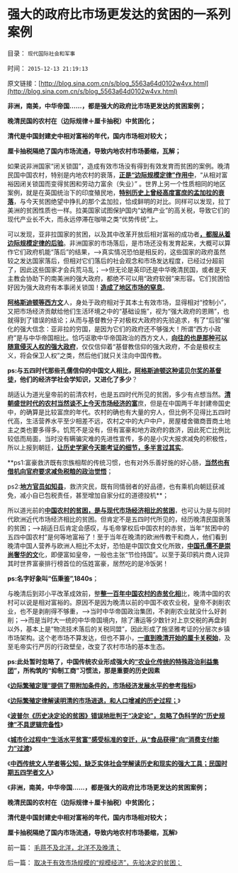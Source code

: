 # 强大的政府比市场更发达的贫困的一系列案例

目录： `现代国际社会和军事` 

时间： `2015-12-13 21:19:13` 

原文链接：[http://blog.sina.com.cn/s/blog_5563a64d0102w4vx.html](http://blog.sina.com.cn/s/blog_5563a64d0102w4vx.html)

**非洲，南美，中华帝国……，都是强大的政府比市场更发达的贫困案例；**

**晚清民国的农村在（边际规律＋厘卡抽税）中贫困化；**

**清代是中国封建史中相对富裕的年代，国内市场相对较大；**

**厘卡抽税隔绝了国内市场流通，导致内地农村市场萎缩，瓦解；**





如果说非洲国家“闭关锁国”，造成有效市场没有得到有效发育而贫困的案例。晚清民国中国农村，特别是内地农村的衰落，[**正是“边际规模定律”作用中**](../../../2015/11/29/取决于有效市场规模的“规模经济”，先验决定的贫困；.md)，“从相对富裕因闭关锁国而变得贫困和劳动力富余（失业）”
。世界上另一个性质相同的地区案例，就是在英国统治下的印度殖民地，[**特别历史上曾经高度富庶的孟加拉的衰落**](../../../2012/1/15/孟加拉是世界富裕总冠军，海上丝绸之路的终点.md)，与今天贫困绝望中挣扎的那个孟加拉，恰成鲜明的对比。同样可以发现，拉丁美洲的贫困性质也一样。拉美国家试图保护国内“幼稚产业”的高关税，导致它们的现代产业长不大，而永远停滞在咖啡之类“优势传统”上。

可以发现，亚非拉国家的贫困，以及其中改革开放后相对富裕的成功者[**，都服从着边际规模定律的后验**](../../../2015/12/9/科学规律“对历史的决定论”是客观存在的，兼谈波普尔的不足；.md)。非洲国家的市场落后，是市场还没有发育起来，大概可以算作它们政府机能“落后”的结果，——>真实情况恐怕是相反的，这些国家的政府虽然较之发达国家落后，但相对它们落后的社会观念和市场发达程度，已经过分超前了，因此这些国家才会兵荒马乱；——>但无论是英印还是中华晚清民国，或者是天主教会协助下的南美洲的强大政府，都绝不可以用“政府软弱”来形容。它们贫困恰好因为强大政府有本事闭关锁国！[**造成了地区市场的窒息**](../../../2011/3/28/市场崩溃通向奴役之路的正反馈.md)。

[**阿格斯迪顿等西方文**](../../../2015/11/11/任何外来干预，都不能帮助落后地区脱贫.md)人，身处于政府相对于其本土有效市场，显得相对“控制小”，又把市场经济贡献给他们生活环境之中的“基础设施”，视为“强大政府的恩赐”，也就得到了错误的结论；从而与基督教分子对极权大政府的先验追求，有了“后验”催化的强大信念：亚非拉的穷国，是因为它们的政府还不够强大！所谓“西方小政府”是与中华帝国相比。恰巧讴歌中华帝国政治的西方文人，[**向往的也是那种可以随意侵灭人权的强大政府**](../../../2015/12/1/东西方对“经济vs市场”的语义差异；人口相关有效市场.md)，仅仅信仰着“基督教信仰的强大政府，不会是极权主义，将会保卫人权”之类，然后他们就只关注向中国传教。

**ps:与五四时代那些孔儒信仰的中国文人相比，[**阿格斯迪顿这种诺贝尔奖的基督徒**](../../../2015/10/21/阿格斯.迪顿的观点和信仰，与霍布斯《利维坦》的对比；.md)，他们的经济学社会学知识，又进化了多少**？

胡适认为道光皇帝前的前清农村，也是五四时代所见的贫困，多少有点想当然。[**清朝盛世时代的农村当然谈不上今天市场经济的富**](../../../2015/12/10/晚清以来150年中国人口，结构，及城市化的变迁；.md)庶，但是在中国两千年封建帝国史中，的确算是比较富庶的年代。农村的确也有大量的穷人，但比例不见得比五四时代高，生活营养水平至少相差不远，农村之中的大户中户，房屋楼舍徽商晋商土地主之类也要多得多。饥荒不是没有，但有富豪和地方政府的救济，因此死亡比例比较低而局面，当时没有瞒骗灾难的先进性宣传，多的是小灾大报求减免的积极性，所以上报到朝廷，[**让历史学家今天能考证的细节，多半言过其实**](../../../2011/4/12/灾难经济学和灾难的政治价值.md)。

**ps1:富豪救济既有宗族相帮的传统习惯，也有对外乐善好施的好心肠，[**当然也有借机向官府要求减免税粮的政治觉悟**](../../../2008/5/15/慈善捐款不是强制税收，不能代替政府责任.md)；

ps2:[**地方官员如知县**](../../../2013/2/10/明朝科举，知县，举人，教师，律师，状师和讼棍；.md)，救济灾民，既有同情弱者的好品德，也有乘机向朝廷获减免，减小自已包税责任，甚至增加自家分红的道德投机**；

所以道光前的[**中国农村的贫困，是与现代市场经济相比的贫困**](../../../2009/9/18/农村包围城市只是信仰中的神话.md)，也可认为是与同时代欧洲近代市场经济相比的贫困。但肯定不是五四时代所见的，经历晚清民国衰落的贫困；——>胡适日后肯定会感叹，与毛帝掌权后中国农村的赤贫，当年“贫困中的五四中国农村”是何等地富裕了！至于当年在晚清的欧洲传教干和商人，他们看到晚清中国人营养与欧洲人相比不太好，恐怕是中国饮食文化所致，[**中国孔儒不是崇尚奢华的文**](../../../2009/6/22/国学儒教的科学精华在无私的服从美德.md)化，即便富如皇帝，一般也主张“节俭持国”。以至于英印鸦片商人诧异其时世界富豪排行榜首位的伍姓富豪，居然吃的是冷饭粥！

**ps:名字好象叫“伍秉鉴”,1840s**；

与晚清后到邓小平改革成效前，整[**整一百年中国农村的赤贫化相**](../../../2009/8/27/仇富的目的是为了均赤贫的社会公平？.md)比，晚清中国的农村可以说是相对富裕的。原因不是因为晚清以前的中国不收农业税，皇帝不剥削农业，也不是剥削得不够重，——>当时中华帝国政治集团，不剥削农业就没什么好剥削；——>而是当时大一统的中华帝国境内，除了漕运等少数针对上京交税的再盘剥以外，基本上是“物流技术落后的关税同盟”，因此形成了施坚雅考证的分层次乡镇市场架构。这个老市场不算发达，但也不算小，[**一直到晚清开始的厘卡关税始**](../../../2014/8/15/从财税结构的改变，理解晚清到民国的政治格局的转变.md)，及至毛帝实行严厉的行政壁垒，改变了农村市场的基本生态。

**ps:此处暂时忽略了，中国传统农业形成强大的[**“农业化传统的特殊政治利益集团**](../../../2013/2/11/科举不是教育,举国体制导致知识分子就业无门，走投无路；.md)”，所构筑的“抑制工商”习惯法，那是重要的历史因素**

《[**边际繁殖定理”提供了带附加条件的，市场经济发展水平的参考指标**](../../../2015/12/6/“边际繁殖定理”的应用和逻辑限定.md)》

《[**边际繁殖定律解读明清的市场进退，和人口增减的历史过程；**](../../../2015/12/8/边际繁殖定律解读明清的市场进退，和人口增减的历史过程；.md)》

《[**波普尔《历史决定论的贫困》错误地批判于“决定论”，忽略了伪科学的“历史规律”不具逻辑完备性**](../../../2015/12/9/科学规律“对历史的决定论”是客观存在的，兼谈波普尔的不足；.md)》

《[**城市化过程中“生活水平贫富”感受标准的变迁，从“食品获得”向“消费支付能力”过渡**](../../../2015/12/10/晚清以来150年中国人口，结构，及城市化的变迁；.md)》

《[**中西传统文人学者等公知，缺乏实体社会学解读历史和现实的强大工具；民国时期五四学者文人**](../../../2015/12/12/民国五四公知们，对中国农村贫困化的错误解读.md)》

《**非洲，南美，中华帝国……，都是强大的政府比市场更发达的贫困案例；**

**晚清民国的农村在（边际规律＋厘卡抽税）中贫困化；**

**清代是中国封建史中相对富裕的年代，国内市场相对较大；**

**厘卡抽税隔绝了国内市场流通，导致内地农村市场萎缩，瓦解**》

前一篇： [毛蒋不及北洋，北洋不及晚清；](../../../2015/12/15/毛蒋不及北洋，北洋不及晚清；.md)

后一篇： [取决于有效市场规模的“规模经济”，先验决定的贫困；](../../../2015/11/29/取决于有效市场规模的“规模经济”，先验决定的贫困；.md)

